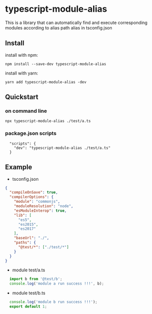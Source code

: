 # typescript-module-alias

This is a library that can automatically find and execute corresponding modules according to alias path alias in tsconfig.json

## Install

install with npm:
```
npm install --save-dev typescript-module-alias
```

install with yarn:
```
yarn add typescript-module-alias -dev
```

## Quickstart

### on command line
```
npx typescript-module-alias ./test/a.ts
```

### package.json scripts
```
  "scripts": {
    "dev": "typescript-module-alias ./test/a.ts"
  }
```

## Example
- tsconfig.json
```json
{
  "compileOnSave": true,
  "compilerOptions": {
    "module": "commonjs",
    "moduleResolution": "node",
    "esModuleInterop": true,
    "lib": [
      "es5",
      "es2015",
      "es2017"
    ],
    "baseUrl": "./",
    "paths": {
      "@test/*": ["./test/*"]
    }
  }
}
```
- module test/a.ts
```ts
  import b from '@test/b';
  console.log('module a run success !!!', b);
```

- module test/b.ts
```ts
  console.log('module b run success !!!');
  export default 1;
```
